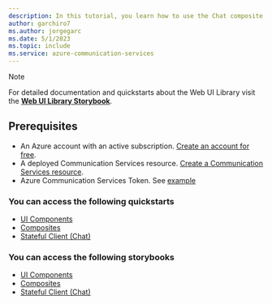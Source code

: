 ```yaml
---
description: In this tutorial, you learn how to use the Chat composite on Web
author: garchiro7
ms.author: jorgegarc
ms.date: 5/1/2023
ms.topic: include
ms.service: azure-communication-services
---
```


> [!NOTE]
> For detailed documentation and quickstarts about the Web UI Library visit the [**Web UI Library Storybook**](https://aka.ms/acsstorybook).

## Prerequisites

- An Azure account with an active subscription. [Create an account for free](https://azure.microsoft.com/free/?WT.mc_id=A261C142F).
- A deployed Communication Services resource. [Create a Communication Services resource](../../../create-communication-resource.md).
- Azure Communication Services Token. See [example](../../../identity/quick-create-identity.md)

### You can access the following quickstarts

- [UI Components](https://github.com/Azure-Samples/communication-services-javascript-quickstarts/tree/main/ui-library-quickstart-ui-components)
- [Composites](https://github.com/Azure-Samples/communication-services-javascript-quickstarts/tree/main/ui-library-quickstart-composites)
- [Stateful Client (Chat)](https://github.com/Azure-Samples/communication-services-javascript-quickstarts/tree/main/ui-library-starting-with-chat-stateful)

### You can access the following storybooks

- [UI Components](https://azure.github.io/communication-ui-library/?path=/story/quickstarts-uicomponents--page)
- [Composites](https://azure.github.io/communication-ui-library/?path=/story/quickstarts-composites--page)
- [Stateful Client (Chat)](https://azure.github.io/communication-ui-library/?path=/story/composites-chat-basicexample--basic-example)
